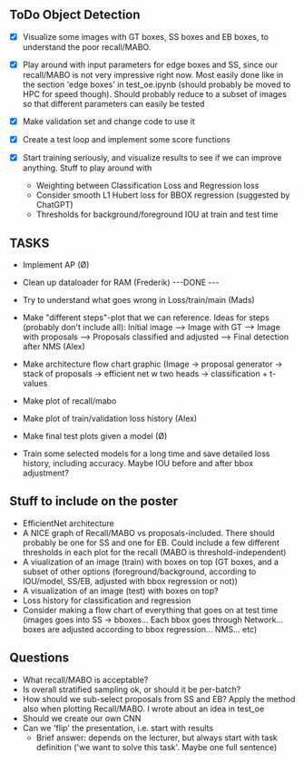 ## ToDo Object Detection
- [x] Visualize some images with GT boxes, SS boxes and EB boxes, to understand the poor recall/MABO.
- [x] Play around with input parameters for edge boxes and SS, since our recall/MABO is not very impressive right now. Most easily done like in the section 'edge boxes' in test_oe.ipynb (should probably be moved to HPC for speed though). Should probably reduce to a subset of images so that different parameters can easily be tested
- [x] Make validation set and change code to use it
- [x] Create a test loop and implement some score functions

- [x] Start training seriously, and visualize results to see if we can improve anything. Stuff to play around with
    - Weighting between Classification Loss and Regression loss
    - Consider smooth L1 Hubert loss for BBOX regression (suggested by ChatGPT)
    - Thresholds for background/foreground IOU at train and test time


## TASKS
- Implement AP (Ø)
- Clean up dataloader for RAM (Frederik) ---DONE ---
- Try to understand what goes wrong in Loss/train/main (Mads)
- Make "different steps"-plot that we can reference. Ideas for steps (probably don't include all): Initial image --> Image with GT -->  Image with proposals --> Proposals classified and adjusted --> Final detection after NMS (Alex)
- Make architecture flow chart graphic (Image -> proposal generator -> stack of proposals -> efficient net w two heads -> classification + t-values
- Make plot of recall/mabo
- Make plot of train/validation loss history (Alex)
- Make final test plots given a model (Ø)

- Train some selected models for a long time and save detailed loss history, including accuracy. Maybe IOU before and after bbox adjustment?


## Stuff to include on the poster
- EfficientNet architecture
- A NICE graph of Recall/MABO vs proposals-included. There should probably be one for SS and one for EB. Could include a few different thresholds in each plot for the recall (MABO is threshold-independent)
- A viualization of an image (train) with boxes on top (GT boxes, and a subset of other options (foreground/background, according to IOU/model, SS/EB, adjusted with bbox regression or not))
- A visualization of an image (test) with boxes on top?
- Loss history for classification and regression
- Consider making a flow chart of everything that goes on at test time (images goes into SS -> bboxes... Each bbox goes through Network... boxes are adjusted according to bbox regression... NMS... etc)

## Questions
- What recall/MABO is acceptable?
- Is overall stratified sampling ok, or should it be per-batch?
- How should we sub-select proposals from SS and EB? Apply the method also when plotting Recall/MABO. I wrote about an idea in test_oe
- Should we create our own CNN
- Can we 'flip' the presentation, i.e. start with results
    - Brief answer: depends on the lecturer, but always start with task definition ('we want to solve this task'. Maybe one full sentence)
